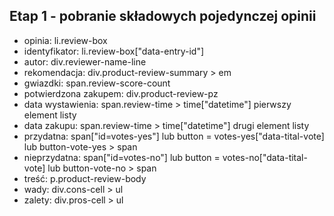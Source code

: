 ## Etap 1 - pobranie składowych pojedynczej opinii
- opinia: li.review-box
- identyfikator: li.review-box["data-entry-id"]
- autor: div.reviewer-name-line
- rekomendacja: div.product-review-summary  >  em
- gwiazdki: span.review-score-count
- potwierdzona zakupem: div.product-review-pz
- data wystawienia: span.review-time > time["datetime"] pierwszy element listy
- data zakupu: span.review-time > time["datetime"] drugi element listy
- przydatna: span["id=votes-yes"] lub button = votes-yes["data-tital-vote] lub button-vote-yes > span 
- nieprzydatna: span["id=votes-no"] lub button = votes-no["data-tital-vote] lub button-vote-no > span 
- treść: p.product-review-body
- wady: div.cons-cell > ul
- zalety: div.pros-cell > ul
